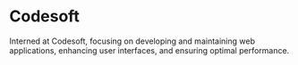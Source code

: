 # Codesoft
Interned at Codesoft, focusing on developing and maintaining web applications, enhancing user interfaces, and ensuring optimal performance.
